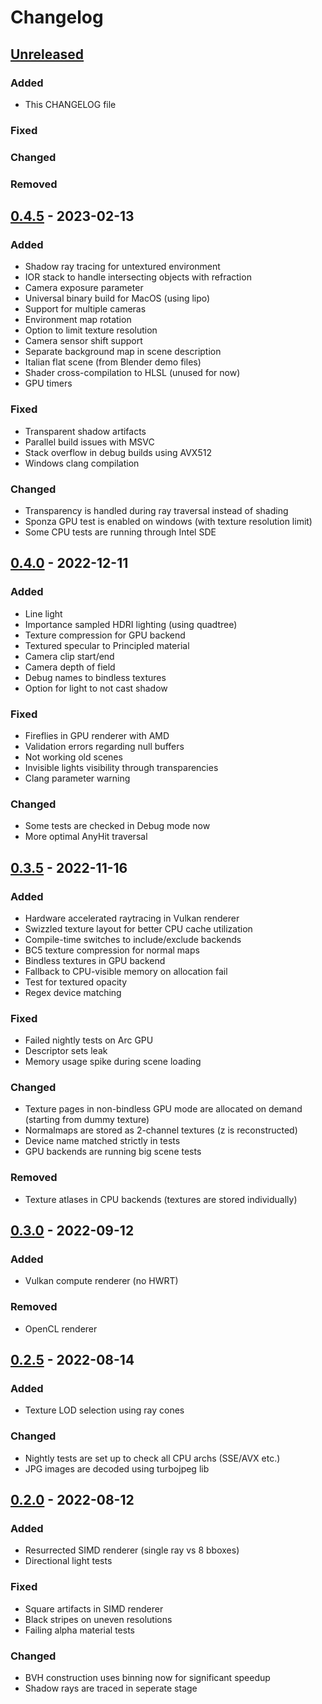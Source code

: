 # Changelog

## [Unreleased]

### Added

- This CHANGELOG file

### Fixed
### Changed
### Removed

## [0.4.5] - 2023-02-13

### Added

  - Shadow ray tracing for untextured environment
  - IOR stack to handle intersecting objects with refraction
  - Camera exposure parameter
  - Universal binary build for MacOS (using lipo)
  - Support for multiple cameras
  - Environment map rotation
  - Option to limit texture resolution
  - Camera sensor shift support
  - Separate background map in scene description
  - Italian flat scene (from Blender demo files)
  - Shader cross-compilation to HLSL (unused for now)
  - GPU timers

### Fixed

  - Transparent shadow artifacts
  - Parallel build issues with MSVC
  - Stack overflow in debug builds using AVX512
  - Windows clang compilation

### Changed

  - Transparency is handled during ray traversal instead of shading
  - Sponza GPU test is enabled on windows (with texture resolution limit)
  - Some CPU tests are running through Intel SDE

## [0.4.0] - 2022-12-11

### Added

  - Line light
  - Importance sampled HDRI lighting (using quadtree)
  - Texture compression for GPU backend
  - Textured specular to Principled material
  - Camera clip start/end
  - Camera depth of field
  - Debug names to bindless textures
  - Option for light to not cast shadow

### Fixed

  - Fireflies in GPU renderer with AMD
  - Validation errors regarding null buffers
  - Not working old scenes
  - Invisible lights visibility through transparencies
  - Clang parameter warning

### Changed

  - Some tests are checked in Debug mode now
  - More optimal AnyHit traversal

## [0.3.5] - 2022-11-16

### Added

  - Hardware accelerated raytracing in Vulkan renderer
  - Swizzled texture layout for better CPU cache utilization
  - Compile-time switches to include/exclude backends
  - BC5 texture compression for normal maps
  - Bindless textures in GPU backend
  - Fallback to CPU-visible memory on allocation fail
  - Test for textured opacity
  - Regex device matching

### Fixed

  - Failed nightly tests on Arc GPU
  - Descriptor sets leak
  - Memory usage spike during scene loading

### Changed

  - Texture pages in non-bindless GPU mode are allocated on demand (starting from dummy texture)
  - Normalmaps are stored as 2-channel textures (z is reconstructed)
  - Device name matched strictly in tests
  - GPU backends are running big scene tests

### Removed

  - Texture atlases in CPU backends (textures are stored individually)

## [0.3.0] - 2022-09-12

### Added

  - Vulkan compute renderer (no HWRT)

### Removed

  - OpenCL renderer

## [0.2.5] - 2022-08-14

### Added

  - Texture LOD selection using ray cones

### Changed

  - Nightly tests are set up to check all CPU archs (SSE/AVX etc.)
  - JPG images are decoded using turbojpeg lib

## [0.2.0] - 2022-08-12

### Added

  - Resurrected SIMD renderer (single ray vs 8 bboxes)
  - Directional light tests

### Fixed

  - Square artifacts in SIMD renderer
  - Black stripes on uneven resolutions
  - Failing alpha material tests

### Changed

  - BVH construction uses binning now for significant speedup
  - Shadow rays are traced in seperate stage

[Unreleased]: https://gitlab.com/sergcpp/raydemo/-/compare/v0.4.5...master
[0.4.5]: https://gitlab.com/sergcpp/raydemo/-/releases/v0.4.5
[0.4.0]: https://gitlab.com/sergcpp/raydemo/-/releases/v0.4.0
[0.3.5]: https://gitlab.com/sergcpp/raydemo/-/releases/v0.3.5
[0.3.0]: https://gitlab.com/sergcpp/raydemo/-/releases/v0.3.0
[0.2.5]: https://gitlab.com/sergcpp/raydemo/-/releases/v0.2.5
[0.2.0]: https://gitlab.com/sergcpp/raydemo/-/releases/v0.2.0

